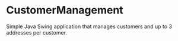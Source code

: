# CustomerManagement
Simple Java Swing application that manages customers and up to 3 addresses per customer.
